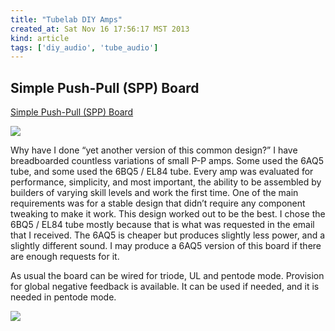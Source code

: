 ```yaml
---
title: "Tubelab DIY Amps"
created_at: Sat Nov 16 17:56:17 MST 2013
kind: article
tags: ['diy_audio', 'tube_audio']
---
```


## Simple Push-Pull (SPP) Board

[Simple Push-Pull (SPP) Board](http://tubelab.com/amps/simple-push-pull-board/)


<img src="/assets/images/BrandNewBoard_b.jpg" >

Why have I done “yet another version of this common design?” I have
breadboarded countless variations of small P-P amps. Some used the 6AQ5
tube, and some used the 6BQ5 / EL84 tube. Every amp was evaluated for
performance, simplicity, and most important, the ability to be assembled
by builders of varying skill levels and work the first time. One of
the main requirements was for a stable design that didn’t require
any component tweaking to make it work. This design worked out to be
the best. I chose the 6BQ5 / EL84 tube mostly because that is what was
requested in the email that I received. The 6AQ5 is cheaper but produces
slightly less power, and a slightly different sound. I may produce a
6AQ5 version of this board if there are enough requests for it.

As usual the board can be wired for triode, UL and pentode mode. Provision
for global negative feedback is available. It can be used if needed,
and it is needed in pentode mode.

<img src="/assets/images/BiggerTransformers_b.jpg" >

